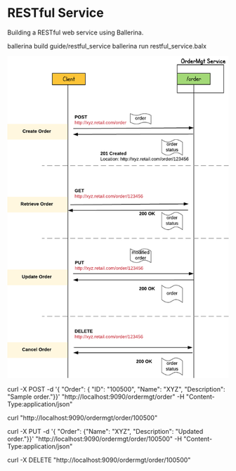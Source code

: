 # RESTful Service 

Building a RESTful web service using Ballerina. 



ballerina build guide/restful_service
ballerina run restful_service.balx 



![RESTful Service](images/restful_service.png "RESTful Service")


curl -X POST -d '{ "Order": { "ID": "100500", "Name": "XYZ", "Description": "Sample order."}}'  "http://localhost:9090/ordermgt/order" -H "Content-Type:application/json"



curl "http://localhost:9090/ordermgt/order/100500" 

curl -X PUT -d '{ "Order": {"Name": "XYZ", "Description": "Updated order."}}'  "http://localhost:9090/ordermgt/order/100500" -H "Content-Type:application/json"


curl -X DELETE "http://localhost:9090/ordermgt/order/100500"